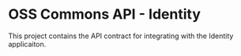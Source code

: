 OSS Commons API - Identity
==
This project contains the API contract for integrating with the Identity applicaiton.
